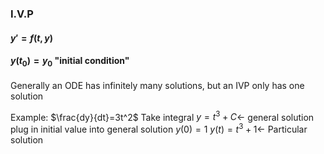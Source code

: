 ### I.V.P
#### $y'=f(t,y)$ 
#### $y(t_0)=y_0$ "initial condition"

Generally an ODE has infinitely many solutions, but an IVP only has one solution

Example:
$\frac{dy}{dt}=3t^2$
Take integral
$y=t^3+C \leftarrow$ general solution
plug in initial value into general solution
$y(0)=1$ 
$y(t)=t^3+1\leftarrow$ Particular solution 
